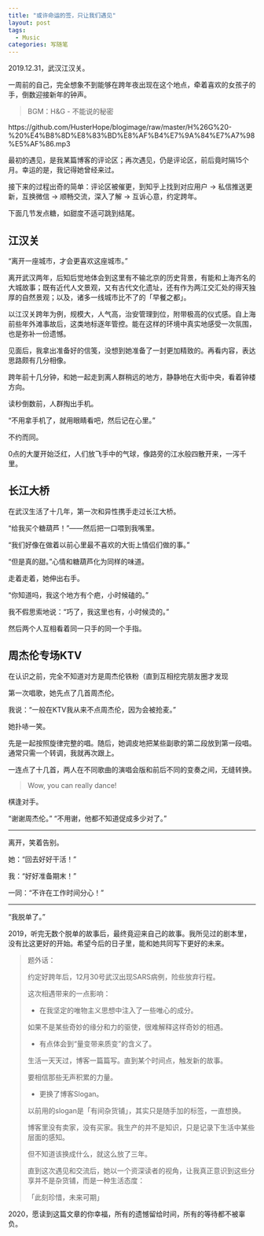```yaml
---
title: "或许命运的签，只让我们遇见"
layout: post
tags:
  - Music
categories: 写随笔
---
```


2019.12.31，武汉江汉关。

一周前的自己，完全想象不到能够在跨年夜出现在这个地点，牵着喜欢的女孩子的手，倒数迎接新年的钟声。

<!-- more -->

> BGM：H&G - 不能说的秘密

<p>https://github.com/HusterHope/blogimage/raw/master/H%26G%20-%20%E4%B8%8D%E8%83%BD%E8%AF%B4%E7%9A%84%E7%A7%98%E5%AF%86.mp3</p>

最初的遇见，是我某篇博客的评论区；再次遇见，仍是评论区，前后竟时隔15个月。幸运的是，我记得她曾经来过。

接下来的过程出奇的简单：评论区被催更，到知乎上找到对应用户 -> 私信推送更新，互换微信 -> 顺畅交流，深入了解 -> 互诉心意，约定跨年。

下面几节发点糖，如甜度不适可跳到结尾。

## 江汉关

“离开一座城市，才会更喜欢这座城市。”

离开武汉两年，后知后觉地体会到这里有不输北京的历史背景，有能和上海齐名的大城故事；既有近代人文景观，又有古代文化遗址，还有作为两江交汇处的得天独厚的自然景观；以及，诸多一线城市比不了的「早餐之都」。

以江汉关跨年为例，规模大，人气高，治安管理到位，附带极高的仪式感。自上海前些年外滩事故后，这类地标逐年管控。能在这样的环境中真实地感受一次氛围，也是弥补一份遗憾。

见面后，我拿出准备好的信笺，没想到她准备了一封更加精致的。再看内容，表达思路颇有几分相像。

跨年前十几分钟，和她一起走到离人群稍远的地方，静静地在大街中央，看着钟楼方向。

读秒倒数前，人群掏出手机。

“不用拿手机了，就用眼睛看吧，然后记在心里。”

不约而同。

0点的大厦开始泛红，人们放飞手中的气球，像路旁的江水般四散开来，一泻千里。

## 长江大桥

在武汉生活了十几年，第一次和异性携手走过长江大桥。

“给我买个糖葫芦！”——然后把一口喂到我嘴里。

“我们好像在做着以前心里最不喜欢的大街上情侣们做的事。”

“但是真的甜。”心情和糖葫芦化为同样的味道。

走着走着，她伸出右手。

“你知道吗，我这个地方有个疤，小时候磕的。”

我不假思索地说：“巧了，我这里也有，小时候烫的。”

然后两个人互相看着同一只手的同一个手指。

## 周杰伦专场KTV

在认识之前，完全不知道对方是周杰伦铁粉（直到互相挖完朋友圈才发现

第一次唱歌，她先点了几首周杰伦。

我说：“一般在KTV我从来不点周杰伦，因为会被抢麦。”

她扑哧一笑。

先是一起按照旋律完整的唱。随后，她调皮地把某些副歌的第二段放到第一段唱。通常只需一个转调，我就再次跟上。

一连点了十几首，两人在不同歌曲的演唱会版和前后不同的变奏之间，无缝转换。

> Wow, you can really dance!

棋逢对手。

“谢谢周杰伦。” “不用谢，他都不知道促成多少对了。”

---

离开，笑着告别。

她：“回去好好干活！”

我：“好好准备期末！”

一同：“不许在工作时间分心！”

---

“我脱单了。”

2019，听完无数个脱单的故事后，最终竟迎来自己的故事。我所见过的剧本里，没有比这更好的开始。希望今后的日子里，能和她共同写下更好的未来。

> 题外话：
>
> 约定好跨年后，12月30号武汉出现SARS病例，险些放弃行程。
>
> 这次相遇带来的一点影响：
>
> * 在我坚定的唯物主义思想中注入了一些唯心的成分。
>
> 如果不是某些奇妙的缘分和力的驱使，很难解释这样奇妙的相遇。
>
> * 有点体会到“量变带来质变”的含义了。
>
> 生活一天天过，博客一篇篇写。直到某个时间点，触发新的故事。
>
> 要相信那些无声积累的力量。
>
> * 更换了博客Slogan。
>
> 以前用的slogan是「有间杂货铺」，其实只是随手加的标签，一直想换。
>
> 博客里没有卖家，没有买家。我生产的并不是知识，只是记录下生活中某些层面的感知。
>
> 但不知道该换成什么，就这么放了三年。
>
> 直到这次遇见和交流后，她以一个资深读者的视角，让我真正意识到这些分享并不是杂货铺，而是一种生活态度：
>
> 「此刻珍惜，未来可期」

2020，愿读到这篇文章的你幸福，所有的遗憾留给时间，所有的等待都不被辜负。